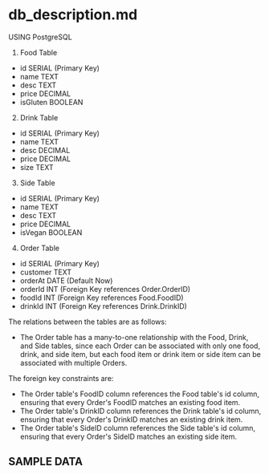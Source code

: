 # db_description.md

USING PostgreSQL

1. Food Table
- id SERIAL (Primary Key)
- name TEXT
- desc TEXT
- price DECIMAL
- isGluten BOOLEAN

2. Drink Table
- id SERIAL (Primary Key)
- name TEXT
- desc DECIMAL
- price DECIMAL
- size TEXT

3. Side Table
- id SERIAL (Primary Key)
- name TEXT
- desc TEXT
- price DECIMAL
- isVegan BOOLEAN

4. Order Table
- id SERIAL (Primary Key)
- customer TEXT
- orderAt DATE (Default Now)
- orderId INT (Foreign Key references Order.OrderID)
- foodId INT (Foreign Key references Food.FoodID)
- drinkId INT (Foreign Key references Drink.DrinkID)

The relations between the tables are as follows:

- The Order table has a many-to-one relationship with the Food, Drink, and Side tables, since each Order can be associated with only one food, drink, and side item, but each food item or drink item or side item can be associated with multiple Orders.

The foreign key constraints are:

- The Order table's FoodID column references the Food table's id column, ensuring that every Order's FoodID matches an existing food item.
- The Order table's DrinkID column references the Drink table's id column, ensuring that every Order's DrinkID matches an existing drink item.
- The Order table's SideID column references the Side table's id column, ensuring that every Order's SideID matches an existing side item.

## SAMPLE DATA

